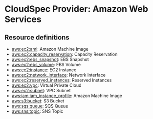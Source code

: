 # CloudSpec Provider: Amazon Web Services

## Resource definitions

* [aws:ec2:ami](ec2/ami.md): Amazon Machine Image
* [aws:ec2:capacity_reservation](ec2/capacity_reservation.md): Capacity Reservation
* [aws:ec2:ebs_snapshot](ec2/ebs_snapshot.md): EBS Snapshot
* [aws:ec2:ebs_volume](ec2/ebs_volume.md): EBS Volume
* [aws:ec2:instance](ec2/instance.md): EC2 Instance
* [aws:ec2:network_interface](ec2/network_interface.md): Network Interface
* [aws:ec2:reserved_instances](ec2/reserved_instances.md): Reserved Instances
* [aws:ec2:vpc](ec2/vpc.md): Virtual Private Cloud
* [aws:ec2:subnet](ec2/subnet.md): VPC Subnet
* [aws:iam:iam_instance_profile](iam/iam_instance_profile.md): Amazon Machine Image
* [aws:s3:bucket](s3/bucket.md): S3 Bucket
* [aws:sqs:queue](sqs/queue.md): SQS Queue
* [aws:sns:topic](sns/topic.md): SNS Topic
